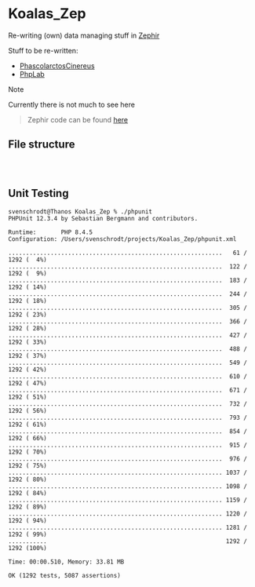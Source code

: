 # Koalas_Zep

Re-writing (own) data managing stuff in [Zephir](https://docs.zephir-lang.com)

Stuff to be re-written: 
- [PhascolarctosCinereus](https://github.com/SchrodtSven/PhascolarctosCinereus)
- [PhpLab](https://github.com/SchrodtSven/PhpLab)



> [!NOTE]  
> Currently there is not much to see here 

> Zephir code can be found [here](https://github.com/SchrodtSven/Koalas_Zep/tree/main/koalas/koalas)

## File structure 
```



```

## Unit Testing 

```
svenschrodt@Thanos Koalas_Zep % ./phpunit                              
PHPUnit 12.3.4 by Sebastian Bergmann and contributors.

Runtime:       PHP 8.4.5
Configuration: /Users/svenschrodt/projects/Koalas_Zep/phpunit.xml

.............................................................   61 / 1292 (  4%)
.............................................................  122 / 1292 (  9%)
.............................................................  183 / 1292 ( 14%)
.............................................................  244 / 1292 ( 18%)
.............................................................  305 / 1292 ( 23%)
.............................................................  366 / 1292 ( 28%)
.............................................................  427 / 1292 ( 33%)
.............................................................  488 / 1292 ( 37%)
.............................................................  549 / 1292 ( 42%)
.............................................................  610 / 1292 ( 47%)
.............................................................  671 / 1292 ( 51%)
.............................................................  732 / 1292 ( 56%)
.............................................................  793 / 1292 ( 61%)
.............................................................  854 / 1292 ( 66%)
.............................................................  915 / 1292 ( 70%)
.............................................................  976 / 1292 ( 75%)
............................................................. 1037 / 1292 ( 80%)
............................................................. 1098 / 1292 ( 84%)
............................................................. 1159 / 1292 ( 89%)
............................................................. 1220 / 1292 ( 94%)
............................................................. 1281 / 1292 ( 99%)
...........                                                   1292 / 1292 (100%)

Time: 00:00.510, Memory: 33.81 MB

OK (1292 tests, 5087 assertions)
```